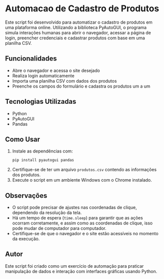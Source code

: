 # Automacao de Cadastro de Produtos

Este script foi desenvolvido para automatizar o cadastro de produtos em uma plataforma online. Utilizando a biblioteca PyAutoGUI, o programa simula interações humanas para abrir o navegador, acessar a página de login, preencher credenciais e cadastrar produtos com base em uma planilha CSV.

## Funcionalidades
- Abre o navegador e acessa o site desejado
- Realiza login automaticamente
- Importa uma planilha CSV com dados dos produtos
- Preenche os campos do formulário e cadastra os produtos um a um

## Tecnologias Utilizadas
- Python
- PyAutoGUI
- Pandas

## Como Usar
1. Instale as dependências com:
   ```sh
   pip install pyautogui pandas
   ```
2. Certifique-se de ter um arquivo `produtos.csv` contendo as informações dos produtos.
3. Execute o script em um ambiente Windows com o Chrome instalado.


## Observações
- O script pode precisar de ajustes nas coordenadas de clique, dependendo da resolução da tela.
- Há um tempo de espera (`time.sleep`) para garantir que as ações ocorram corretamente, e assim como as coordenadas de clique, isso pode mudar de computador para computador.
- Certifique-se de que o navegador e o site estão acessíveis no momento da execução.

## Autor
Este script foi criado como um exercício de automação para praticar manipulação de dados e interação com interfaces gráficas usando Python.

